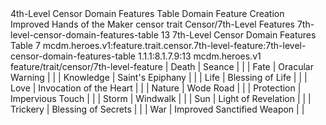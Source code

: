 <ability>
  <name>4th-Level Censor Domain Features Table</name>
  <keywords>
    <keyword>Domain</keyword>
  </keywords>
  <type>Feature</type>
  <distance>Creation</distance>
  <target>Improved Hands of the Maker</target>
  <metadata>
    <class>censor</class>
    <feature_type>trait</feature_type>
    <file_dpath>Censor/7th-Level Features</file_dpath>
    <item_id>7th-level-censor-domain-features-table</item_id>
    <item_index>13</item_index>
    <item_name>7th-Level Censor Domain Features Table</item_name>
    <level>7</level>
    <scc>mcdm.heroes.v1:feature.trait.censor.7th-level-feature:7th-level-censor-domain-features-table</scc>
    <scdc>1.1.1:8.1.7.9:13</scdc>
    <source>mcdm.heroes.v1</source>
    <type>feature/trait/censor/7th-level-feature</type>
  </metadata>
  <effects>
    <effect type="mundane">| Death      | Seance                      |     |
| Fate       | Oracular Warning            |     |
| Knowledge  | Saint&apos;s Epiphany            |     |
| Life       | Blessing of Life            |     |
| Love       | Invocation of the Heart     |     |
| Nature     | Wode Road                   |     |
| Protection | Impervious Touch            |     |
| Storm      | Windwalk                    |     |
| Sun        | Light of Revelation         |     |
| Trickery   | Blessing of Secrets         |     |
| War        | Improved Sanctified Weapon  |     |</effect>
  </effects>
</ability>
